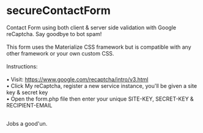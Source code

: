 # secureContactForm
Contact Form using both client &amp; server side validation with Google reCaptcha. Say goodbye to bot spam!
<br /> <br />
This form uses the Materialize CSS framework but is compatible with any other framework or your own custom CSS.
<br /> <br />
Instructions:
<br /> <br />
• Visit: https://www.google.com/recaptcha/intro/v3.html 
<br />
• Click My reCaptcha, register a new service instance, you'll be given a site key & secret key
<br />
• Open the form.php file then enter your unique SITE-KEY, SECRET-KEY & RECIPIENT-EMAIL
<br /> <br />

Jobs a good'un. 
